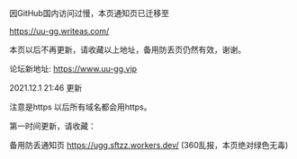 因GitHub国内访问过慢，本页通知页已迁移至

https://uu-gg.writeas.com/

本页以后不再更新，请收藏以上地址，备用防丢页仍然有效，谢谢。



论坛新地址:
https://www.uu-gg.vip 

2021.12.1 21:46 更新 

注意是https 以后所有域名都会用https。 

第一时间更新，请收藏： 

备用防丢通知页 
https://ugg.sftzz.workers.dev/ 
(360乱报，本页绝对绿色无毒) 

